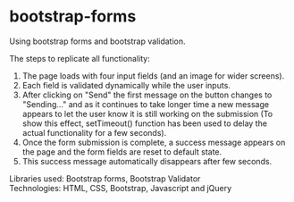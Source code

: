 # bootstrap-forms
Using bootstrap forms and bootstrap validation. <br>

The steps to replicate all functionality: 
1. The page loads with four input fields (and an image for wider screens).
2. Each field is validated dynamically while the user inputs.
3. After clicking on "Send" the first message on the button changes to "Sending..." and as it continues to take longer time 
a new message appears to let the user know it is still working on the submission
(To show this effect, setTimeout() function has been used to delay the actual functionality for a few seconds).
4. Once the form submission is complete, a success message appears on the page and the form fields are reset to default state.
5. This success message automatically disappears after few seconds.

Libraries used: Bootstrap forms, Bootstrap Validator <br>
Technologies: HTML, CSS, Bootstrap, Javascript and jQuery
